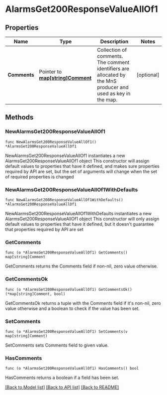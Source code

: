 # AlarmsGet200ResponseValueAllOf1

## Properties

Name | Type | Description | Notes
------------ | ------------- | ------------- | -------------
**Comments** | Pointer to [**map[string]Comment**](Comment.md) | Collection of comments. The comment identifiers are allocated by the MnS producer and used as key in the map. | [optional] 

## Methods

### NewAlarmsGet200ResponseValueAllOf1

`func NewAlarmsGet200ResponseValueAllOf1() *AlarmsGet200ResponseValueAllOf1`

NewAlarmsGet200ResponseValueAllOf1 instantiates a new AlarmsGet200ResponseValueAllOf1 object
This constructor will assign default values to properties that have it defined,
and makes sure properties required by API are set, but the set of arguments
will change when the set of required properties is changed

### NewAlarmsGet200ResponseValueAllOf1WithDefaults

`func NewAlarmsGet200ResponseValueAllOf1WithDefaults() *AlarmsGet200ResponseValueAllOf1`

NewAlarmsGet200ResponseValueAllOf1WithDefaults instantiates a new AlarmsGet200ResponseValueAllOf1 object
This constructor will only assign default values to properties that have it defined,
but it doesn't guarantee that properties required by API are set

### GetComments

`func (o *AlarmsGet200ResponseValueAllOf1) GetComments() map[string]Comment`

GetComments returns the Comments field if non-nil, zero value otherwise.

### GetCommentsOk

`func (o *AlarmsGet200ResponseValueAllOf1) GetCommentsOk() (*map[string]Comment, bool)`

GetCommentsOk returns a tuple with the Comments field if it's non-nil, zero value otherwise
and a boolean to check if the value has been set.

### SetComments

`func (o *AlarmsGet200ResponseValueAllOf1) SetComments(v map[string]Comment)`

SetComments sets Comments field to given value.

### HasComments

`func (o *AlarmsGet200ResponseValueAllOf1) HasComments() bool`

HasComments returns a boolean if a field has been set.


[[Back to Model list]](../README.md#documentation-for-models) [[Back to API list]](../README.md#documentation-for-api-endpoints) [[Back to README]](../README.md)


